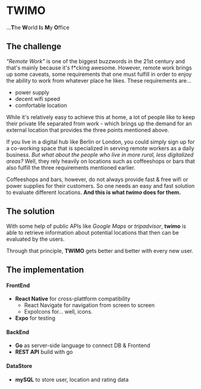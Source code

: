 # TWIMO

...**T**he **W**orld **I**s **M**y **O**ffice

## The challenge

_"Remote Work"_ is one of the biggest buzzwords in the 21st century and that's mainly because it's f\*cking awesome. However, remote work brings up some caveats, some requirements that one must fulfill in order to enjoy the ability to work from whatever place he likes. These requirements are...

- power supply
- decent wifi speed
- comfortable location

While it's relatively easy to achieve this at home, a lot of people like to keep their private life separated from work - which brings up the demand for an external location that provides the three points mentioned above.

If you live in a digital hub like Berlin or London, you could simply sign up for a co-working space that is specialized in serving remote workers as a daily business. _But what about the people who live in more rural, less digitalized areas?_ Well, they rely heavily on locations such as coffeeshops or bars that also fulfill the three requirements mentioned earlier.

Coffeeshops and bars, however, do not always provide fast & free wifi or power supplies for their customers. So one needs an easy and fast solution to evaluate different locations. **And this is what _twimo_ does for them.**

## The solution

With some help of public APIs like _Google Maps_ or _tripadvisor_, **twimo** is able to retrieve information about potential locations that then can be evaluated by the users.

Through that principle, **TWIMO** gets better and better with every new user.

## The implementation

#### FrontEnd

- **React Native** for cross-plattform compatibility
  - React Navigate for navigation from screen to screen
  - ExpoIcons for... well, icons.
- **Expo** for testing

#### BackEnd

- **Go** as server-side language to connect DB & Frontend
- **REST API** build with go

#### DataStore

- **mySQL** to store user, location and rating data
